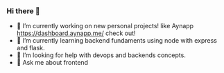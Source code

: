 ### Hi there 👋



- 🔭 I’m currently working on new personal projects! like Aynapp https://dashboard.aynapp.me/ check out!
- 🌱 I’m currently learning backend fundaments using node with express and flask.
- 🤔 I’m looking for help with devops and backends concepts.
- 💬 Ask me about frontend
